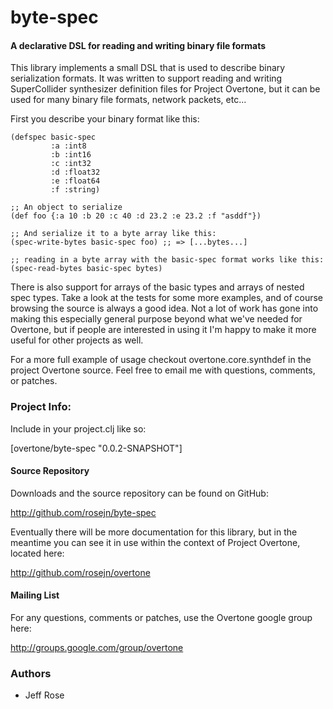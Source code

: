   byte-spec
==============

#### A declarative DSL for reading and writing binary file formats

This library implements a small DSL that is used to describe binary
serialization formats.  It was written to support reading and writing
SuperCollider synthesizer definition files for Project Overtone, but it can be
used for many binary file formats, network packets, etc...

First you describe your binary format like this:

    (defspec basic-spec
             :a :int8
             :b :int16
             :c :int32
             :d :float32
             :e :float64
             :f :string)
    
    ;; An object to serialize
    (def foo {:a 10 :b 20 :c 40 :d 23.2 :e 23.2 :f "asddf"})
    
    ;; And serialize it to a byte array like this:
    (spec-write-bytes basic-spec foo) ;; => [...bytes...]
    
    ;; reading in a byte array with the basic-spec format works like this:
    (spec-read-bytes basic-spec bytes)

There is also support for arrays of the basic types and arrays of nested spec
types.  Take a look at the tests for some more examples, and of course browsing
the source is always a good idea.  Not a lot of work has gone into making this
especially general purpose beyond what we've needed for Overtone, but if people
are interested in using it I'm happy to make it more useful for other projects
as well.

For a more full example of usage checkout overtone.core.synthdef in the project
Overtone source.  Feel free to email me with questions, comments, or patches.

### Project Info:

Include in your project.clj like so:

  [overtone/byte-spec "0.0.2-SNAPSHOT"]

#### Source Repository
Downloads and the source repository can be found on GitHub:

  http://github.com/rosejn/byte-spec

Eventually there will be more documentation for this library, but in the
meantime you can see it in use within the context of Project Overtone, located
here:

  http://github.com/rosejn/overtone

#### Mailing List

For any questions, comments or patches, use the Overtone google group here:

http://groups.google.com/group/overtone

### Authors

* Jeff Rose

